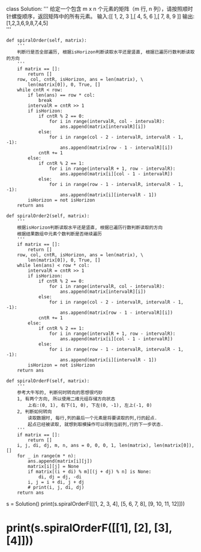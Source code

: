 class Solution:
    '''
    给定一个包含 m x n 个元素的矩阵（m 行, n 列），请按照顺时针螺旋顺序，返回矩阵中的所有元素。
    输入:[[ 1, 2, 3 ],[ 4, 5, 6 ],[ 7, 8, 9 ]]
    输出: [1,2,3,6,9,8,7,4,5]        
    '''

    def spiralOrder(self, matrix):
        '''
        判断行是否全部遍历, 根据isHorizon判断读取水平还是竖直, 根据已遍历行数判断读取的方向
        '''
        if matrix == []:
            return []
        row, col, cntR, isHorizon, ans = len(matrix), \
            len(matrix[0]), 0, True, []
        while cntR < row:
            if len(ans) == row * col:
                break
            intervalR = cntR >> 1
            if isHorizon:
                if cntR % 2 == 0:
                    for i in range(intervalR, col - intervalR):
                        ans.append(matrix[intervalR][i])
                else:
                    for i in range(col - 2 - intervalR, intervalR - 1, -1):
                        ans.append(matrix[row - 1 - intervalR][i])
                cntR += 1
            else:
                if cntR % 2 == 1:
                    for i in range(intervalR + 1, row - intervalR):
                        ans.append(matrix[i][col - 1 - intervalR])
                else:
                    for i in range(row - 1 - intervalR, intervalR - 1, -1):
                        ans.append(matrix[i][intervalR - 1])
            isHorizon = not isHorizon
        return ans

    def spiralOrder2(self, matrix):
        '''
        根据isHorizon判断读取水平还是竖直, 根据已遍历行数判断读取的方向
        根据结果数组中元素个数判断是否继续遍历
        '''
        if matrix == []:
            return []
        row, col, cntR, isHorizon, ans = len(matrix), \
            len(matrix[0]), 0, True, []
        while len(ans) < row * col:
            intervalR = cntR >> 1
            if isHorizon:
                if cntR % 2 == 0:
                    for i in range(intervalR, col - intervalR):
                        ans.append(matrix[intervalR][i])
                else:
                    for i in range(col - 2 - intervalR, intervalR - 1, -1):
                        ans.append(matrix[row - 1 - intervalR][i])
                cntR += 1
            else:
                if cntR % 2 == 1:
                    for i in range(intervalR + 1, row - intervalR):
                        ans.append(matrix[i][col - 1 - intervalR])
                else:
                    for i in range(row - 1 - intervalR, intervalR - 1, -1):
                        ans.append(matrix[i][intervalR - 1])
            isHorizon = not isHorizon
        return ans

    def spiralOrderF(self, matrix):
        '''
        参考大牛写的, 判断何时转向的思想很巧妙
        1, 有两个方向, 所以使用二维元组存储方向状态
            上右:(0, 1), 右下(1, 0), 下左(0, -1), 左上(-1, 0)
        2, 判断如何转向
            读取数据时, 每行,列的最后一个元素是将要读取的列,行的起点.
            起点已经被读取, 就想到取模操作可以得到当前列,行的下一步状态.
        '''
        if matrix == []:
            return []
        i, j, di, dj, m, n, ans = 0, 0, 0, 1, len(matrix), len(matrix[0]), []
        for _ in range(m * n):
            ans.append(matrix[i][j])
            matrix[i][j] = None
            if matrix[(i + di) % m][(j + dj) % n] is None:
                di, dj = dj, -di
            i, j = i + di, j + dj
            # print(i, j, di, dj)
        return ans


s = Solution()
print(s.spiralOrderF([[1, 2, 3, 4], [5, 6, 7, 8], [9, 10, 11, 12]]))
# print(s.spiralOrderF([[1], [2], [3], [4]]))
